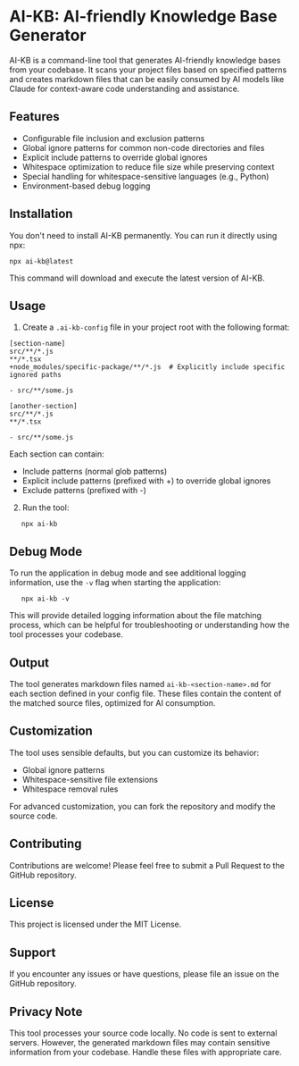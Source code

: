 # AI-KB: AI-friendly Knowledge Base Generator

AI-KB is a command-line tool that generates AI-friendly knowledge bases from your codebase. It scans your project files based on specified patterns and creates markdown files that can be easily consumed by AI models like Claude for context-aware code understanding and assistance.

## Features

- Configurable file inclusion and exclusion patterns
- Global ignore patterns for common non-code directories and files
- Explicit include patterns to override global ignores
- Whitespace optimization to reduce file size while preserving context
- Special handling for whitespace-sensitive languages (e.g., Python)
- Environment-based debug logging

## Installation

You don't need to install AI-KB permanently. You can run it directly using npx:

    npx ai-kb@latest


This command will download and execute the latest version of AI-KB.

## Usage

1. Create a `.ai-kb-config` file in your project root with the following format:

```
[section-name]
src/**/*.js
**/*.tsx
+node_modules/specific-package/**/*.js  # Explicitly include specific ignored paths

- src/**/some.js

[another-section]
src/**/*.js
**/*.tsx

- src/**/some.js
```

Each section can contain:

- Include patterns (normal glob patterns)
- Explicit include patterns (prefixed with +) to override global ignores
- Exclude patterns (prefixed with -)

2. Run the tool:

```
   npx ai-kb
```

## Debug Mode

To run the application in debug mode and see additional logging information, use the `-v` flag when starting the application:

```
   npx ai-kb -v
```

This will provide detailed logging information about the file matching process, which can be helpful for troubleshooting or understanding how the tool processes your codebase.

## Output

The tool generates markdown files named `ai-kb-<section-name>.md` for each section defined in your config file. These files contain the content of the matched source files, optimized for AI consumption.

## Customization

The tool uses sensible defaults, but you can customize its behavior:

- Global ignore patterns
- Whitespace-sensitive file extensions
- Whitespace removal rules

For advanced customization, you can fork the repository and modify the source code.

## Contributing

Contributions are welcome! Please feel free to submit a Pull Request to the GitHub repository.

## License

This project is licensed under the MIT License.

## Support

If you encounter any issues or have questions, please file an issue on the GitHub repository.

## Privacy Note

This tool processes your source code locally. No code is sent to external servers. However, the generated markdown files may contain sensitive information from your codebase. Handle these files with appropriate care.
